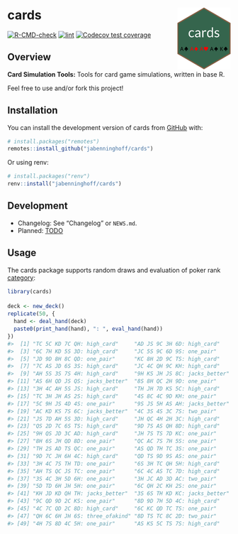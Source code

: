 
<!-- README.md is generated from README.Rmd. Please edit that file -->

# cards <img src="man/figures/logo.png" align="right" alt="logo" width="120" />

<!-- badges: start -->

[![R-CMD-check](https://github.com/jabenninghoff/cards/workflows/R-CMD-check/badge.svg)](https://github.com/jabenninghoff/cards/actions)
[![lint](https://github.com/jabenninghoff/cards/workflows/lint/badge.svg)](https://github.com/jabenninghoff/cards/actions)
[![Codecov test
coverage](https://codecov.io/gh/jabenninghoff/cards/branch/main/graph/badge.svg)](https://app.codecov.io/gh/jabenninghoff/cards?branch=main)
<!-- badges: end -->

## Overview

**Card Simulation Tools:** Tools for card game simulations, written in
base R.

Feel free to use and/or fork this project!

## Installation

You can install the development version of cards from
[GitHub](https://github.com/) with:

``` r
# install.packages("remotes")
remotes::install_github("jabenninghoff/cards")
```

Or using renv:

``` r
# install.packages("renv")
renv::install("jabenninghoff/cards")
```

## Development

- Changelog: See “Changelog” or `NEWS.md`.
- Planned: [TODO](TODO.md)

## Usage

The cards package supports random draws and evaluation of poker rank
[category](https://en.wikipedia.org/wiki/List_of_poker_hands):

``` r
library(cards)

deck <- new_deck()
replicate(50, {
  hand <- deal_hand(deck)
  paste0(print_hand(hand), ": ", eval_hand(hand))
})
#>  [1] "TC 5C KD 7C QH: high_card"     "AD JS 9C 3H 6D: high_card"    
#>  [3] "6C 7H KD 5S 3D: high_card"     "JC 5S 9C 6D 9S: one_pair"     
#>  [5] "JD 9D 8H 8C QD: one_pair"      "KC 8H 2D 9C TS: high_card"    
#>  [7] "7C AS JD 6S 3S: high_card"     "JC 4C QH 9C KH: high_card"    
#>  [9] "AH 5S 3S 7S 4H: high_card"     "9H KS JH JS 8C: jacks_better" 
#> [11] "AS 6H QD JS QS: jacks_better"  "8S 8H QC 2H 9D: one_pair"     
#> [13] "3H 4C AH 5S JS: high_card"     "TH JH 7D KS 5C: high_card"    
#> [15] "TC 3H JH AS 2S: high_card"     "4S 8C 4C 9D KH: one_pair"     
#> [17] "5C 9H JS 4D 4S: one_pair"      "9S JS 5H AS AH: jacks_better" 
#> [19] "AC KD KS 7S 6C: jacks_better"  "4C 3S 4S 3C 7S: two_pair"     
#> [21] "JS 7D AH 5S 3D: high_card"     "JH QC 4H 2H 3C: high_card"    
#> [23] "QS 2D 7C 6S TS: high_card"     "9D 7S AS QH 8D: high_card"    
#> [25] "9H QS JD 3C AD: high_card"     "JH 7S TS 7D KC: one_pair"     
#> [27] "8H 6S JH QD 8D: one_pair"      "QC AC 7S 7H 5S: one_pair"     
#> [29] "TH 2S AD TS QC: one_pair"      "AS QD TH TC 3S: one_pair"     
#> [31] "9D 7C JH 6H 4C: high_card"     "QD TS 9D 9S AS: one_pair"     
#> [33] "3H 4C 7S TH TD: one_pair"      "6S 3H TC QH 5H: high_card"    
#> [35] "AH TS QC JS TC: one_pair"      "6C 4C AS TC 7D: high_card"    
#> [37] "3S 4C 3H 5D 6H: one_pair"      "3H JC AD 3D AC: two_pair"     
#> [39] "5D TD 6H JH 5H: one_pair"      "6C QH 2C KH 2S: one_pair"     
#> [41] "KH JD KD QH TH: jacks_better"  "3S 6S TH KD KC: jacks_better" 
#> [43] "9C QD 9D 2C KS: one_pair"      "8D 9D 7H 5D 4C: high_card"    
#> [45] "4C 7C QD 2C 8D: high_card"     "6C KC QD TC TS: one_pair"     
#> [47] "QH 6C 6H JH 6S: three_ofakind" "8D TS TC 8C 2D: two_pair"     
#> [49] "4H 7S 8D 4C 5H: one_pair"      "AS KS 5C TS 7S: high_card"
```

